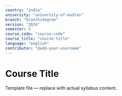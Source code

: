 ```yaml
---
country: "india"
university: "university-of-madras"
branch: "branch/degree"
version: "2024"
semester: 5
course_code: "course-code"
course_title: "course-title"
language: "english"
contributor: "@add-your-username"
---
```


# Course Title

Template file — replace with actual syllabus content.
